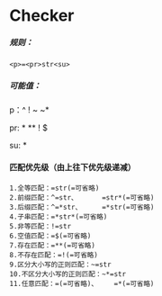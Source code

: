 # Checker

##### 规则：

```
<p>=<pr>str<su>
```

##### 可能值：

p：^    !    ~    ~*

pr:  *    **    !    $

su: *

#### 匹配优先级（由上往下优先级递减）

```
1.全等匹配：=str(=可省略)
2.前缀匹配：^=str、      =str*(=可省略)
3.后缀匹配：^=*str、     =*str(=可省略)
4.子串匹配：=*str*(=可省略)
5.非等匹配：!=str
6.空值匹配：=$(=可省略)
7.存在匹配：=**(=可省略)
8.不存在匹配：=!(=可省略)
9.区分大小写的正则匹配：~=str
10.不区分大小写的正则匹配：~*=str
11.任意匹配：=(=可省略)、    =*(=可省略)
```

